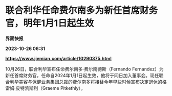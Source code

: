 # 联合利华任命费尔南多为新任首席财务官，明年1月1日起生效
**界面快报**

**2023-10-26 06:31**

**https://www.jiemian.com/article/10290375.html**

10月26日，联合利华宣布任命费尔南多·费尔南德斯（Fernando Fernandez）为新任首席财务官，任命自2024年1月1日起生效，他将于同日加入董事会。现任联合利华美容与保健业务集团总裁的费尔南多将接替今年早些时候宣布决定退休的格雷姆·皮特凯斯利（Graeme Pitkethly）。
